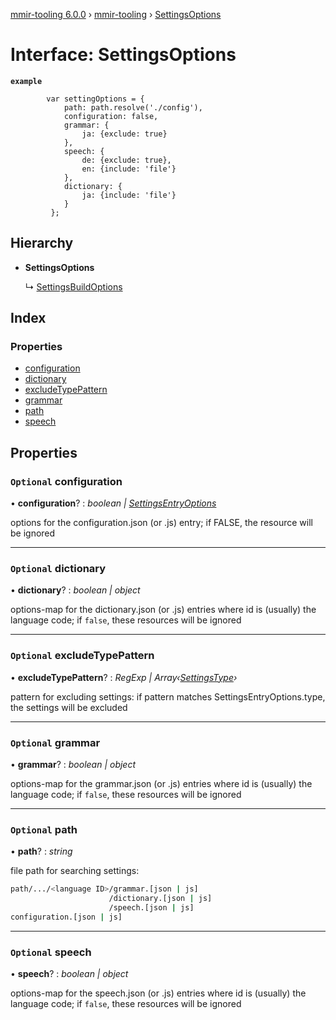 [mmir-tooling 6.0.0](../README.md) › [mmir-tooling](../modules/mmir_tooling.md) › [SettingsOptions](mmir_tooling.settingsoptions.md)

# Interface: SettingsOptions

**`example`** 
```
		var settingOptions = {
		 	path: path.resolve('./config'),
		 	configuration: false,
		 	grammar: {
		 		ja: {exclude: true}
		 	},
		 	speech: {
		 		de: {exclude: true},
		 		en: {include: 'file'}
		 	},
		 	dictionary: {
		 		ja: {include: 'file'}
		 	}
		 };
```

## Hierarchy

* **SettingsOptions**

  ↳ [SettingsBuildOptions](mmir_tooling.settingsbuildoptions.md)

## Index

### Properties

* [configuration](mmir_tooling.settingsoptions.md#optional-configuration)
* [dictionary](mmir_tooling.settingsoptions.md#optional-dictionary)
* [excludeTypePattern](mmir_tooling.settingsoptions.md#optional-excludetypepattern)
* [grammar](mmir_tooling.settingsoptions.md#optional-grammar)
* [path](mmir_tooling.settingsoptions.md#optional-path)
* [speech](mmir_tooling.settingsoptions.md#optional-speech)

## Properties

### `Optional` configuration

• **configuration**? : *boolean | [SettingsEntryOptions](mmir_tooling.settingsentryoptions.md)*

options for the configuration.json (or .js) entry; if FALSE, the resource will be ignored

___

### `Optional` dictionary

• **dictionary**? : *boolean | object*

options-map for the dictionary.json (or .js) entries where id is (usually) the language code; if `false`, these resources will be ignored

___

### `Optional` excludeTypePattern

• **excludeTypePattern**? : *RegExp | Array‹[SettingsType](../modules/mmir_tooling.md#settingstype)›*

pattern for excluding settings:
if pattern matches SettingsEntryOptions.type, the settings will be excluded

___

### `Optional` grammar

• **grammar**? : *boolean | object*

options-map for the grammar.json (or .js) entries where id is (usually) the language code; if `false`, these resources will be ignored

___

### `Optional` path

• **path**? : *string*

file path for searching settings:
```bash
path/.../<language ID>/grammar.[json | js]
                      /dictionary.[json | js]
                      /speech.[json | js]
configuration.[json | js]
```

___

### `Optional` speech

• **speech**? : *boolean | object*

options-map for the speech.json (or .js) entries where id is (usually) the language code; if `false`, these resources will be ignored
